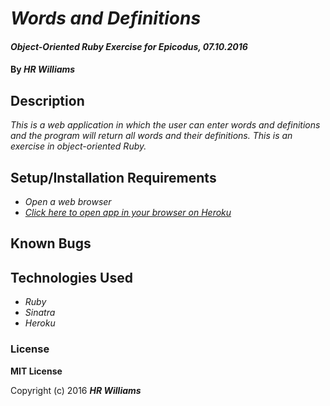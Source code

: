 # _Words and Definitions_

#### _Object-Oriented Ruby Exercise for Epicodus, 07.10.2016_

#### By _HR Williams_

## Description

_This is a web application in which the user can enter words and definitions and the program will return all words and their definitions. This is an exercise in object-oriented Ruby._


## Setup/Installation Requirements

 * _Open a web browser_
 * _<a href="https://morning-sea-84341.herokuapp.com/">Click here to open app in your browser on Heroku</a>_


## Known Bugs

## Technologies Used
* _Ruby_
* _Sinatra_
* _Heroku_

### License

**MIT License**

Copyright (c) 2016 **_HR Williams_**
